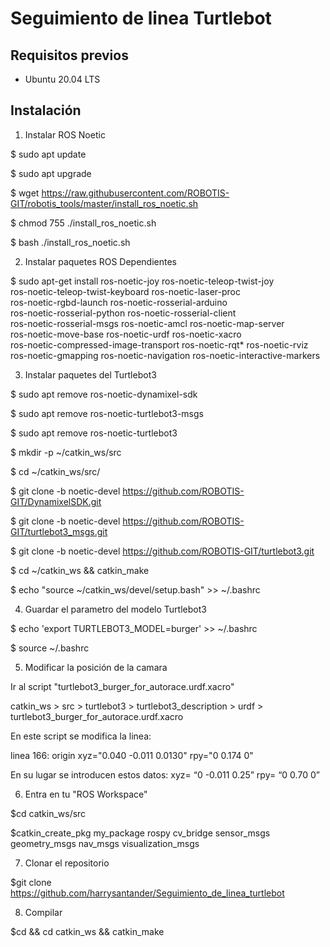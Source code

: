 # Seguimiento de linea Turtlebot
## Requisitos previos
- Ubuntu 20.04 LTS

## Instalación
1. Instalar ROS Noetic

$ sudo apt update

$ sudo apt upgrade

$ wget https://raw.githubusercontent.com/ROBOTIS-GIT/robotis_tools/master/install_ros_noetic.sh

$ chmod 755 ./install_ros_noetic.sh 

$ bash ./install_ros_noetic.sh


2. Instalar paquetes ROS Dependientes

$ sudo apt-get install ros-noetic-joy ros-noetic-teleop-twist-joy \
  ros-noetic-teleop-twist-keyboard ros-noetic-laser-proc \
  ros-noetic-rgbd-launch ros-noetic-rosserial-arduino \
  ros-noetic-rosserial-python ros-noetic-rosserial-client \
  ros-noetic-rosserial-msgs ros-noetic-amcl ros-noetic-map-server \
  ros-noetic-move-base ros-noetic-urdf ros-noetic-xacro \
  ros-noetic-compressed-image-transport ros-noetic-rqt* ros-noetic-rviz \
  ros-noetic-gmapping ros-noetic-navigation ros-noetic-interactive-markers


3. Instalar paquetes del Turtlebot3

$ sudo apt remove ros-noetic-dynamixel-sdk

$ sudo apt remove ros-noetic-turtlebot3-msgs

$ sudo apt remove ros-noetic-turtlebot3

$ mkdir -p ~/catkin_ws/src

$ cd ~/catkin_ws/src/

$ git clone -b noetic-devel https://github.com/ROBOTIS-GIT/DynamixelSDK.git

$ git clone -b noetic-devel https://github.com/ROBOTIS-GIT/turtlebot3_msgs.git

$ git clone -b noetic-devel https://github.com/ROBOTIS-GIT/turtlebot3.git

$ cd ~/catkin_ws && catkin_make

$ echo "source ~/catkin_ws/devel/setup.bash" >> ~/.bashrc


4. Guardar el parametro del modelo Turtlebot3

$ echo 'export TURTLEBOT3_MODEL=burger' >> ~/.bashrc

$ source ~/.bashrc


5. Modificar la posición de la camara

Ir al script "turtlebot3_burger_for_autorace.urdf.xacro"

catkin_ws > src > turtlebot3 > turtlebot3_description > urdf > turtlebot3_burger_for_autorace.urdf.xacro

En este script se modifica la linea:

linea 166: origin xyz="0.040 -0.011 0.0130" rpy="0 0.174 0"

En su lugar se introducen estos datos: xyz= “0 -0.011 0.25” rpy= “0 0.70 0”


6. Entra en tu "ROS Workspace"

$cd catkin_ws/src

$catkin_create_pkg my_package rospy cv_bridge sensor_msgs geometry_msgs nav_msgs visualization_msgs


7. Clonar el repositorio

$git clone https://github.com/harrysantander/Seguimiento_de_linea_turtlebot


8. Compilar
   
$cd && cd catkin_ws && catkin_make


